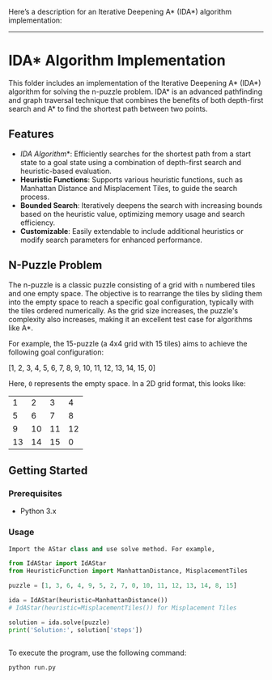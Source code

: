 Here’s a description for an Iterative Deepening A* (IDA*) algorithm implementation:

---

# IDA* Algorithm Implementation

This folder includes an implementation of the Iterative Deepening A* (IDA*) algorithm for solving the n-puzzle problem. IDA* is an advanced pathfinding and graph traversal technique that combines the benefits of both depth-first search and A* to find the shortest path between two points.

## Features

- **IDA* Algorithm**: Efficiently searches for the shortest path from a start state to a goal state using a combination of depth-first search and heuristic-based evaluation.
- **Heuristic Functions**: Supports various heuristic functions, such as Manhattan Distance and Misplacement Tiles, to guide the search process.
- **Bounded Search**: Iteratively deepens the search with increasing bounds based on the heuristic value, optimizing memory usage and search efficiency.
- **Customizable**: Easily extendable to include additional heuristics or modify search parameters for enhanced performance.

## N-Puzzle Problem
The n-puzzle is a classic puzzle consisting of a grid with `n` numbered tiles and one empty space. The objective is to rearrange the tiles by sliding them into the empty space to reach a specific goal configuration, typically with the tiles ordered numerically. As the grid size increases, the puzzle's complexity also increases, making it an excellent test case for algorithms like A*.

For example, the 15-puzzle (a 4x4 grid with 15 tiles) aims to achieve the following goal configuration:

\[1, 2, 3, 4, 5, 6, 7, 8, 9, 10, 11, 12, 13, 14, 15, 0\]

Here, `0` represents the empty space. In a 2D grid format, this looks like:

<table>
  <tr>
    <td>1</td>
    <td>2</td>
    <td>3</td>
    <td>4</td>
  </tr>
  <tr>
    <td>5</td>
    <td>6</td>
    <td>7</td>
    <td>8</td>
  </tr>
  <tr>
    <td>9</td>
    <td>10</td>
    <td>11</td>
    <td>12</td>
  </tr>
  <tr>
    <td>13</td>
    <td>14</td>
    <td>15</td>
    <td>0</td>
  </tr>
</table>

## Getting Started

### Prerequisites

- Python 3.x

### Usage
```python
Import the AStar class and use solve method. For example,

from IdAStar import IdAStar
from HeuristicFunction import ManhattanDistance, MisplacementTiles

puzzle = [1, 3, 6, 4, 9, 5, 2, 7, 0, 10, 11, 12, 13, 14, 8, 15]

ida = IdAStar(heuristic=ManhattanDistance())
# IdAStar(heuristic=MisplacementTiles()) for Misplacement Tiles

solution = ida.solve(puzzle)
print('Solution:', solution['steps'])
    
```
    
To execute the program, use the following command:

`python run.py`
